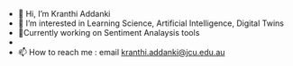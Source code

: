 - 👋 Hi, I’m Kranthi Addanki
- 👀 I’m interested in Learning Science, Artificial Intelligence, Digital Twins
- 🌱Currently working on Sentiment Analaysis tools
-
- 📫 How to reach me : email kranthi.addanki@jcu.edu.au

<!---
kranthiAdd/kranthiAdd is a ✨ special ✨ repository because its `README.md` (this file) appears on your GitHub profile.
You can click the Preview link to take a look at your changes.
--->
